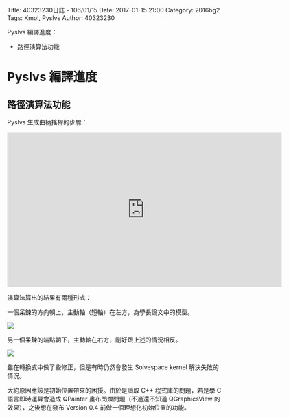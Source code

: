 Title: 40323230日誌 - 106/01/15
Date: 2017-01-15 21:00
Category: 2016bg2
Tags: Kmol, Pyslvs
Author: 40323230

Pyslvs 編譯進度：

* 路徑演算法功能

<!-- PELICAN_END_SUMMARY -->

Pyslvs 編譯進度
===

路徑演算法功能
---

Pyslvs 生成曲柄搖桿的步驟：

<iframe width="640" height="360" src="https://www.youtube.com/embed/wjdBAlF9u4Y" frameborder="0" allowfullscreen></iframe>

演算法算出的結果有兩種形式：

一個呆鍊的方向朝上，主動軸（短軸）在左方，為學長論文中的模型。

![](https://raw.githubusercontent.com/coursemdetw/project_site_files/gh-pages/files/2016spring/g2/Python_solvespace/0115_01.jpg)

另一個呆鍊的端點朝下，主動軸在右方，剛好跟上述的情況相反。

![](https://raw.githubusercontent.com/coursemdetw/project_site_files/gh-pages/files/2016spring/g2/Python_solvespace/0115_02.jpg)

雖在轉換式中做了些修正，但是有時仍然會發生 Solvespace kernel 解決失敗的情況。

大約原因應該是初始位置帶來的困擾。由於是讀取 C++ 程式庫的問題，若是學 C 語言即時運算會造成 QPainter 畫布閃爍問題（不過還不知道 QGraphicsView 的效果），之後想在發布 Version 0.4 前做一個理想化初始位置的功能。